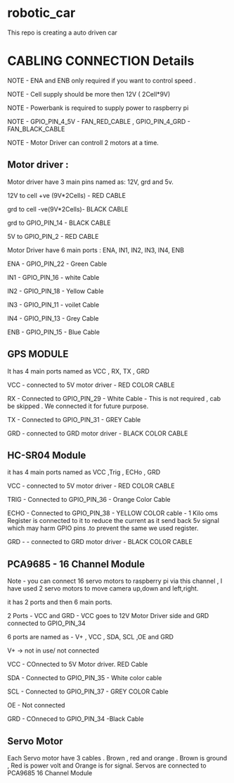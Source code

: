 # robotic_car
This repo is creating a auto driven car

# CABLING CONNECTION Details
 NOTE - ENA and ENB only required if you want to control speed .

 NOTE - Cell supply should be more then 12V ( 2Cell*9V)

 NOTE - Powerbank is required to supply power to raspberry pi

 NOTE - GPIO_PIN_4_5V - FAN_RED_CABLE , GPIO_PIN_4_GRD - FAN_BLACK_CABLE

 NOTE -  Motor Driver can controll 2 motors at a time.

Motor driver :
-------------

 Motor driver have 3 main pins named as: 12V, grd and 5v.

 12V to cell +ve (9V*2Cells) - RED CABLE

 grd to cell -ve(9V*2Cells)- BLACK CABLE

 grd to GPIO_PIN_14 - BLACK CABLE
 
 5V to GPIO_PIN_2 - RED CABLE
 
 Motor Driver have 6 main ports : ENA, IN1, IN2, IN3, IN4, ENB

 ENA - GPIO_PIN_22 - Green Cable

 IN1 - GPIO_PIN_16 - white Cable

 IN2 - GPIO_PIN_18 - Yellow Cable

 IN3 - GPIO_PIN_11 - voilet Cable

 IN4 - GPIO_PIN_13 - Grey Cable

 ENB - GPIO_PIN_15 - Blue Cable


GPS MODULE 
-----------

It has 4 main ports named as VCC , RX, TX , GRD

VCC  - connected to 5V motor driver - RED COLOR CABLE 

RX   - Connected to GPIO_PIN_29 - White Cable - This is not required , cab be skipped . We connected it for future purpose.

TX   - Connected to GPIO_PIN_31 - GREY Cable

GRD - connected to GRD motor driver - BLACK COLOR CABLE 

HC-SR04 Module
-------------
it has 4 main ports named as VCC ,Trig , ECHo , GRD

VCC - connected to 5V motor driver - RED COLOR CABLE 

TRIG - Connected to GPIO_PIN_36 - Orange Color Cable 

ECHO - Connected to GPIO_PIN_38 - YELLOW COLOR cable - 1 Kilo oms Register is connected to it to reduce the current as it send back 5v signal which may harm GPIO pins .to prevent the same we used register.

GRD - - connected to GRD motor driver - BLACK COLOR CABLE 


PCA9685 - 16 Channel Module 
---------------------------
Note - you can connect 16 servo motors to raspberry pi via this channel , I have used 2 servo motors to move camera up,down and left,right.

it has 2 ports and then 6 main ports.

2 Ports - VCC and GRD - VCC goes to 12V Motor Driver side and GRD connected to GPIO_PIN_34

6 ports are named as -  V+ , VCC , SDA, SCL ,OE and GRD

V+ -> not in use/ not connected 

VCC - COnnected to 5V Motor driver. RED Cable

SDA - Connected to GPIO_PIN_35 - White color cable

SCL - Connected to GPIO_PIN_37 - GREY COLOR Cable

OE - Not connected

GRD - COnneced to GPIO_PIN_34 -Black Cable

Servo Motor 
-----------
Each Servo motor have 3 cables . Brown , red and orange .
Brown is ground , Red is power volt and Orange is for signal. 
Servos are connected to PCA9685 16 Channel Module


